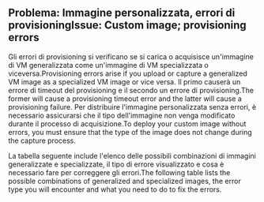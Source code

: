 ## <a name="issue-custom-image-provisioning-errors"></a><span data-ttu-id="03c82-101">Problema: Immagine personalizzata, errori di provisioning</span><span class="sxs-lookup"><span data-stu-id="03c82-101">Issue: Custom image; provisioning errors</span></span>
<span data-ttu-id="03c82-102">Gli errori di provisioning si verificano se si carica o acquisisce un'immagine di VM generalizzata come un'immagine di VM specializzata o viceversa.</span><span class="sxs-lookup"><span data-stu-id="03c82-102">Provisioning errors arise if you upload or capture a generalized VM image as a specialized VM image or vice versa.</span></span> <span data-ttu-id="03c82-103">Il primo causerà un errore di timeout del provisioning e il secondo un errore di provisioning.</span><span class="sxs-lookup"><span data-stu-id="03c82-103">The former will cause a provisioning timeout error and the latter will cause a provisioning failure.</span></span> <span data-ttu-id="03c82-104">Per distribuire l'immagine personalizzata senza errori, è necessario assicurarsi che il tipo dell'immagine non venga modificato durante il processo di acquisizione.</span><span class="sxs-lookup"><span data-stu-id="03c82-104">To deploy your custom image without errors, you must ensure that the type of the image does not change during the capture process.</span></span>

<span data-ttu-id="03c82-105">La tabella seguente include l'elenco delle possibili combinazioni di immagini generalizzate e specializzate, il tipo di errore visualizzato e cosa è necessario fare per correggere gli errori.</span><span class="sxs-lookup"><span data-stu-id="03c82-105">The following table lists the possible combinations of generalized and specialized images, the error type you will encounter and what you need to do to fix the errors.</span></span>

